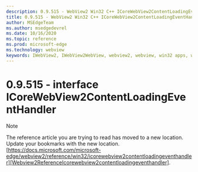 ```yaml
---
description: 0.9.515 - WebView2 Win32 C++ ICoreWebView2ContentLoadingEventHandler
title: 0.9.515 - WebView2 Win32 C++ ICoreWebView2ContentLoadingEventHandler
author: MSEdgeTeam
ms.author: msedgedevrel
ms.date: 10/16/2020
ms.topic: reference
ms.prod: microsoft-edge
ms.technology: webview
keywords: IWebView2, IWebView2WebView, webview2, webview, win32 apps, win32, edge, ICoreWebView2, ICoreWebView2Controller, browser control, edge html
---
```


# 0.9.515 - interface ICoreWebView2ContentLoadingEventHandler 

> [!NOTE]
> The reference article you are trying to read has moved to a new location.  
> Update your bookmarks with the new location.  
> [https://docs.microsoft.com/microsoft-edge/webview2/reference/win32/icorewebview2contentloadingeventhandler][Webview2ReferenceIcorewebview2contentloadingeventhandler].  

[Webview2ReferenceIcorewebview2contentloadingeventhandler]: /microsoft-edge/webview2/reference/win32/icorewebview2contentloadingeventhandler "interface ICoreWebView2ContentLoadingEventHandler | Microsoft Docs"
